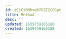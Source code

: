 ```yaml
---
id: zCjCi8Mbvqh7GZE2CCGpt
title: Method
desc: ''
updated: 1639759165188
created: 1639759165188
---
```


